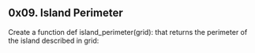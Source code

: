 ## 0x09. Island Perimeter

Create a function def island_perimeter(grid): that returns the perimeter of the island described in grid:



